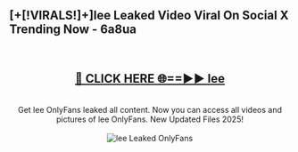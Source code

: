 <h2>[+[!VIRALS!]+]lee Leaked Video Viral On Social X Trending Now - 6a8ua</h2>
<br>
<div align="center">
<h2><a href="https://libra.edu.pl?lee" rel="nofollow">🔴 CLICK HERE 🌐==►► lee</a></h2>
<br>
Get lee OnlyFans leaked all content. Now you can access all videos and pictures of lee OnlyFans. New Updated Files 2025!
<br>
<br>
<a href="https://libra.edu.pl?lee" rel="nofollow" data-target="animated-image.originalLink"><img src="https://i.ibb.co.com/WyWwxjT/player-gif2.gif" alt="lee Leaked OnlyFans" style="max-width: 100%; display: inline-block;" data-target="animated-image.originalImage"></a>
</div>
<br>